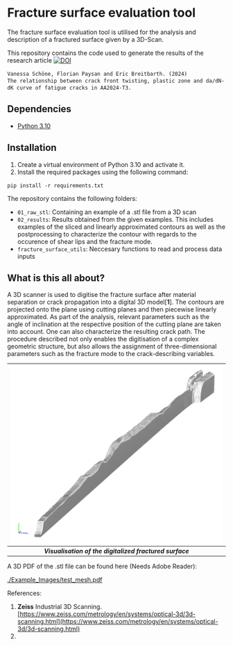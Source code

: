 # Fracture surface evaluation tool

The fracture surface evaluation tool is utilised for the analysis and description of a fractured surface given by a 3D-Scan.  

This repository contains the code used to generate the results of the research article
[![DOI](https://zenodo.org/badge/DOI/10.1016/j.engfracmech.2024.110664.svg   )](https://doi.org/10.1016/j.engfracmech.2024.110664   )

```
Vanessa Schöne, Florian Paysan and Eric Breitbarth. (2024)
The relationship between crack front twisting, plastic zone and da/dN-dK curve of fatigue cracks in AA2024-T3. 
```

## Dependencies
*  <a href="https://www.python.org/downloads/release/python-310/" target="_blank">Python 3.10</a>

## Installation

1. Create a virtual environment of Python 3.10 and activate it.
2. Install the required packages using the following command:
```shell
pip install -r requirements.txt
```

The repository contains the following folders:
* `01_raw_stl`: Containing an example of a .stl file from a 3D scan
* `02_results`: Results obtained from the given examples. This includes examples of the sliced and linearly approximated contours as well as the postprocessing to characterize the contour with regards to the occurence of shear lips and the fracture mode. 
* `fracture_surface_utils`: Neccesary functions to read and process data inputs

## What is this all about?
A 3D scanner is used to digitise the fracture surface after material separation or crack propagation into a digital 3D model[**1**]. 
The contours are projected onto the plane using cutting planes and then piecewise linearly approximated. As part of the analysis, relevant parameters such as the angle of inclination at the respective position of the cutting plane are taken into account. One can also characterize the resulting crack path. The procedure described not only enables the digitisation of a complex geometric structure, but also allows the assignment of three-dimensional parameters such as the fracture mode to the crack-describing variables.


| ![fracture_surface_ev_tool](./Example_Images/3d_scan.png) |
|:--:|
| **_Visualisation of the digitalized fractured surface_** |

A 3D PDF of the .stl file can be found here (Needs Adobe  Reader): 

[./Example_Images/test_mesh.pdf](.../Example_Images/test_mesh.pdf)


References:

1. **Zeiss** Industrial 3D Scanning. [https://www.zeiss.com/metrology/en/systems/optical-3d/3d-scanning.html](https://www.zeiss.com/metrology/en/systems/optical-3d/3d-scanning.html)
2. 
